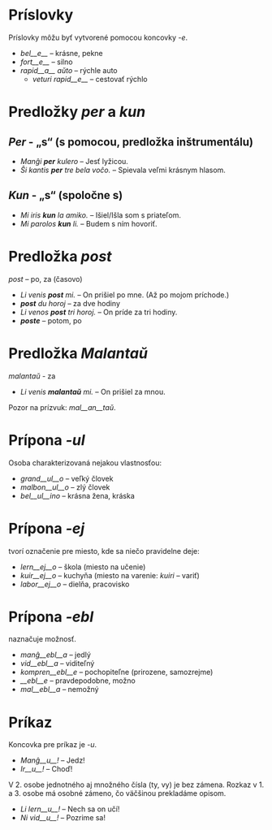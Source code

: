 # Príslovky

Príslovky môžu byť vytvorené pomocou koncovky *-e*.

- *bel__e__*   – krásne, pekne
- *fort__e__*  – silno
- *rapid__a__ aŭto*   – rýchle auto
	- *veturi rapid__e__*   – cestovať rýchlo


# Predložky *per* a *kun*

## *Per* - „s“ (s pomocou, predložka inštrumentálu)

- *Manĝi __per__ kulero* – Jesť lyžicou.
- *Ŝi kantis __per__ tre bela voĉo.* – Spievala veľmi krásnym hlasom.
 
## *Kun* - „s“ (spoločne s)        

- *Mi iris __kun__ la amiko.*    – Išiel/Išla som s priateľom.
- *Mi parolos __kun__ li.*       – Budem s ním hovoriť.


# Predložka *post*

*post* – po, za (časovo)

- *Li venis __post__ mi.*   – On prišiel po mne. (Až po mojom príchode.)
- *__post__ du horoj* – za dve hodiny
- *Li venos __post__ tri horoj.* – On príde za tri hodiny.
- *__poste__* – potom, po


# Predložka *Malantaŭ*

*malantaŭ* - za

- *Li venis __malantaŭ__ mi.* – On prišiel za mnou.  

Pozor na prízvuk: *mal__an__taŭ*.
 
# Prípona *-ul*

Osoba charakterizovaná nejakou vlastnosťou:

- *grand__ul__o*  – veľký človek
- *malbon__ul__o* – zlý človek
- *bel__ul__ino*  – krásna žena, kráska

 

# Prípona *-ej*

tvorí označenie pre miesto, kde sa niečo pravidelne deje:

- *lern__ej__o*  – škola (miesto na učenie)
- *kuir__ej__o*  – kuchyňa (miesto na varenie: *kuiri* – variť)
- *labor__ej__o* – dielňa, pracovisko
 

# Prípona *-ebl*

naznačuje možnosť.

- *manĝ__ebl__a* – jedlý
- *vid__ebl__a* – viditeľný
- *kompren__ebl__e* – pochopiteľne (prirozene, samozrejme)
- *__ebl__e* – pravdepodobne, možno
- *mal__ebl__a* – nemožný


# Príkaz

Koncovka pre príkaz je *-u*.

- *Manĝ__u__!*   – Jedz!
- *Ir__u__!*   – Choď!

V 2. osobe jednotného aj množného čísla (ty, vy) je bez zámena. Rozkaz v 1. a 3. osobe má osobné zámeno, čo väčšinou prekladáme opisom.
- *Li lern__u__!* – Nech sa on učí! 
- *Ni vid__u__!*  – Pozrime sa!
 
